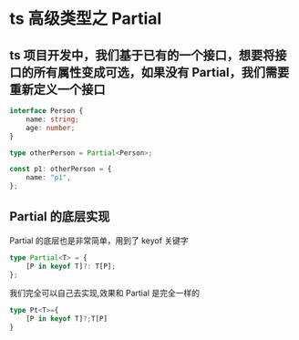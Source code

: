 # ts 高级类型之 Partial

## ts 项目开发中，我们基于已有的一个接口，想要将接口的所有属性变成可选，如果没有 Partial，我们需要重新定义一个接口

```ts
interface Person {
    name: string;
    age: number;
}

type otherPerson = Partial<Person>;

const p1: otherPerson = {
    name: "p1",
};
```

## Partial 的底层实现

Partial 的底层也是非常简单，用到了 keyof 关键字

```ts
type Partial<T> = {
    [P in keyof T]?: T[P];
};
```

我们完全可以自己去实现,效果和 Partial 是完全一样的

```ts
type Pt<T>={
    [P in keyof T]?;T[P]
}
```
